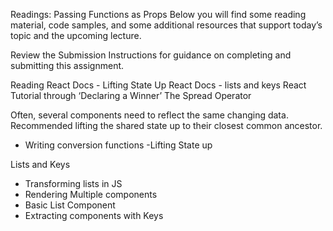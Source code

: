 Readings: Passing Functions as Props
Below you will find some reading material, code samples, and some additional resources that support today’s topic and the upcoming lecture.

Review the Submission Instructions for guidance on completing and submitting this assignment.

Reading
React Docs - Lifting State Up
React Docs - lists and keys
React Tutorial through ‘Declaring a Winner’
The Spread Operator

Often, several components need to reflect the same changing data. 
Recommended lifting the shared state up to their closest common ancestor. 

- Writing conversion functions
-Lifting State up

Lists and Keys
- Transforming lists in JS
- Rendering Multiple components
- Basic List Component
- Extracting components with Keys

